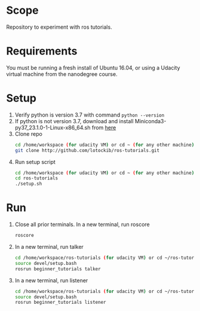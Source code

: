# Scope

Repository to experiment with ros tutorials.

# Requirements

You must be running a fresh install of Ubuntu 16.04, or using a Udacity virtual machine from the nanodegree course.

# Setup

1. Verify python is version 3.7 with command `python --version`
2. If python is not version 3.7, download and install Miniconda3-py37_23.1.0-1-Linux-x86_64.sh from [here](https://repo.anaconda.com/miniconda/)
3. Clone repo
    ```bash
    cd /home/workspace (for udacity VM) or cd ~ (for any other machine)
    git clone http://github.com/lotockib/ros-tutorials.git
    ```
4. Run setup script
    ```bash
    cd /home/workspace (for udacity VM) or cd ~ (for any other machine)
    cd ros-tutorials
    ./setup.sh
    ```

# Run

1. Close all prior terminals. In a new terminal, run roscore
    ```bash
    roscore
    ```

2. In a new terminal, run talker
    ```bash
    cd /home/workspace/ros-tutorials (for udacity VM) or cd ~/ros-tutorials (for any other machine)
    source devel/setup.bash
    rosrun beginner_tutorials talker
    ```

3. In a new terminal, run listener
    ```bash
    cd /home/workspace/ros-tutorials (for udacity VM) or cd ~/ros-tutorials (for any other machine)
    source devel/setup.bash
    rosrun beginner_tutorials listener
    ```